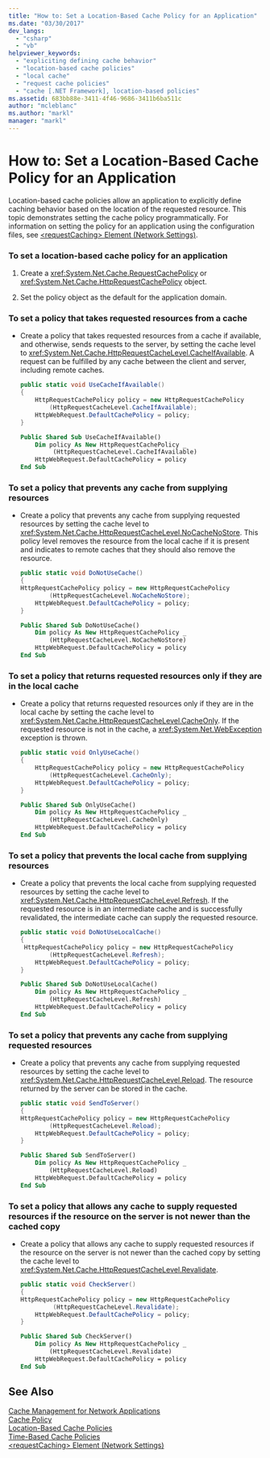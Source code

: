 ```yaml
---
title: "How to: Set a Location-Based Cache Policy for an Application"
ms.date: "03/30/2017"
dev_langs: 
  - "csharp"
  - "vb"
helpviewer_keywords: 
  - "expliciting defining cache behavior"
  - "location-based cache policies"
  - "local cache"
  - "request cache policies"
  - "cache [.NET Framework], location-based policies"
ms.assetid: 683bb88e-3411-4f46-9686-3411b6ba511c
author: "mcleblanc"
ms.author: "markl"
manager: "markl"
---
```

# How to: Set a Location-Based Cache Policy for an Application
Location-based cache policies allow an application to explicitly define caching behavior based on the location of the requested resource. This topic demonstrates setting the cache policy programmatically. For information on setting the policy for an application using the configuration files, see [\<requestCaching> Element (Network Settings)](../../../docs/framework/configure-apps/file-schema/network/requestcaching-element-network-settings.md).  
  
### To set a location-based cache policy for an application  
  
1. Create a <xref:System.Net.Cache.RequestCachePolicy> or <xref:System.Net.Cache.HttpRequestCachePolicy> object.  
  
2. Set the policy object as the default for the application domain.  
  
### To set a policy that takes requested resources from a cache  
  
- Create a policy that takes requested resources from a cache if available, and otherwise, sends requests to the server, by setting the cache level to <xref:System.Net.Cache.HttpRequestCacheLevel.CacheIfAvailable>. A request can be fulfilled by any cache between the client and server, including remote caches.  
  
  ```csharp  
  public static void UseCacheIfAvailable()  
  {  
      HttpRequestCachePolicy policy = new HttpRequestCachePolicy  
          (HttpRequestCacheLevel.CacheIfAvailable);  
      HttpWebRequest.DefaultCachePolicy = policy;  
  }  
  ```  
  
  ```vb  
  Public Shared Sub UseCacheIfAvailable()  
      Dim policy As New HttpRequestCachePolicy _  
           (HttpRequestCacheLevel.CacheIfAvailable)  
      HttpWebRequest.DefaultCachePolicy = policy  
  End Sub  
  ```  
  
### To set a policy that prevents any cache from supplying resources  
  
- Create a policy that prevents any cache from supplying requested resources by setting the cache level to <xref:System.Net.Cache.HttpRequestCacheLevel.NoCacheNoStore>. This policy level removes the resource from the local cache if it is present and indicates to remote caches that they should also remove the resource.  
  
  ```csharp  
  public static void DoNotUseCache()  
  {  
  HttpRequestCachePolicy policy = new HttpRequestCachePolicy   
          (HttpRequestCacheLevel.NoCacheNoStore);  
      HttpWebRequest.DefaultCachePolicy = policy;  
  }  
  ```  
  
  ```vb  
  Public Shared Sub DoNotUseCache()  
      Dim policy As New HttpRequestCachePolicy _  
          (HttpRequestCacheLevel.NoCacheNoStore)  
      HttpWebRequest.DefaultCachePolicy = policy  
  End Sub  
  ```  
  
### To set a policy that returns requested resources only if they are in the local cache  
  
- Create a policy that returns requested resources only if they are in the local cache by setting the cache level to <xref:System.Net.Cache.HttpRequestCacheLevel.CacheOnly>. If the requested resource is not in the cache, a <xref:System.Net.WebException> exception is thrown.  
  
  ```csharp  
  public static void OnlyUseCache()  
  {  
      HttpRequestCachePolicy policy = new HttpRequestCachePolicy   
          (HttpRequestCacheLevel.CacheOnly);  
      HttpWebRequest.DefaultCachePolicy = policy;  
  }  
  ```  
  
  ```vb  
  Public Shared Sub OnlyUseCache()  
      Dim policy As New HttpRequestCachePolicy _  
          (HttpRequestCacheLevel.CacheOnly)  
      HttpWebRequest.DefaultCachePolicy = policy  
  End Sub  
  ```  
  
### To set a policy that prevents the local cache from supplying resources  
  
- Create a policy that prevents the local cache from supplying requested resources by setting the cache level to <xref:System.Net.Cache.HttpRequestCacheLevel.Refresh>. If the requested resource is in an intermediate cache and is successfully revalidated, the intermediate cache can supply the requested resource.  
  
  ```csharp  
  public static void DoNotUseLocalCache()  
  {  
   HttpRequestCachePolicy policy = new HttpRequestCachePolicy   
          (HttpRequestCacheLevel.Refresh);  
      HttpWebRequest.DefaultCachePolicy = policy;  
  }  
  ```  
  
  ```vb  
  Public Shared Sub DoNotUseLocalCache()  
      Dim policy As New HttpRequestCachePolicy _  
          (HttpRequestCacheLevel.Refresh)  
      HttpWebRequest.DefaultCachePolicy = policy  
  End Sub  
  ```  
  
### To set a policy that prevents any cache from supplying requested resources  
  
- Create a policy that prevents any cache from supplying requested resources by setting the cache level to <xref:System.Net.Cache.HttpRequestCacheLevel.Reload>. The resource returned by the server can be stored in the cache.  
  
  ```csharp  
  public static void SendToServer()  
  {  
  HttpRequestCachePolicy policy = new HttpRequestCachePolicy   
          (HttpRequestCacheLevel.Reload);  
      HttpWebRequest.DefaultCachePolicy = policy;  
  }  
  ```  
  
  ```vb  
  Public Shared Sub SendToServer()  
      Dim policy As New HttpRequestCachePolicy _  
          (HttpRequestCacheLevel.Reload)  
      HttpWebRequest.DefaultCachePolicy = policy  
  End Sub  
  ```  
  
### To set a policy that allows any cache to supply requested resources if the resource on the server is not newer than the cached copy  
  
- Create a policy that allows any cache to supply requested resources if the resource on the server is not newer than the cached copy by setting the cache level to <xref:System.Net.Cache.HttpRequestCacheLevel.Revalidate>.  
  
  ```csharp  
  public static void CheckServer()  
  {  
  HttpRequestCachePolicy policy = new HttpRequestCachePolicy  
           (HttpRequestCacheLevel.Revalidate);  
      HttpWebRequest.DefaultCachePolicy = policy;  
  }  
  ```  
  
  ```vb  
  Public Shared Sub CheckServer()  
      Dim policy As New HttpRequestCachePolicy _  
          (HttpRequestCacheLevel.Revalidate)  
      HttpWebRequest.DefaultCachePolicy = policy  
  End Sub  
  ```  
  
## See Also  
 [Cache Management for Network Applications](../../../docs/framework/network-programming/cache-management-for-network-applications.md)  
 [Cache Policy](../../../docs/framework/network-programming/cache-policy.md)  
 [Location-Based Cache Policies](../../../docs/framework/network-programming/location-based-cache-policies.md)  
 [Time-Based Cache Policies](../../../docs/framework/network-programming/time-based-cache-policies.md)  
 [\<requestCaching> Element (Network Settings)](../../../docs/framework/configure-apps/file-schema/network/requestcaching-element-network-settings.md)
